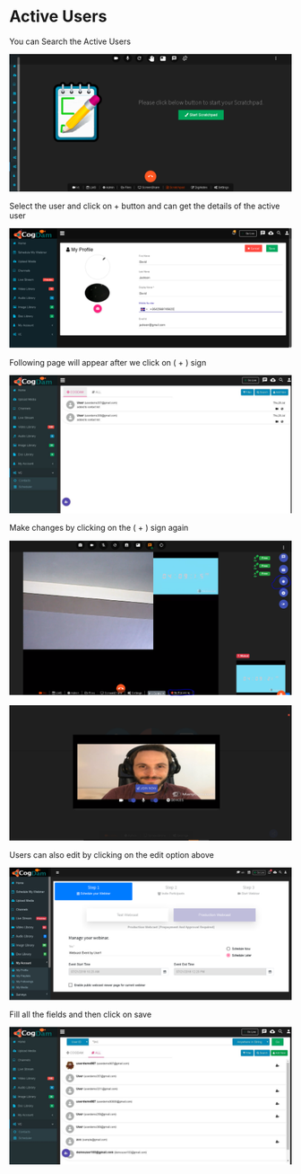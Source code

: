 # Active Users

You can Search the Active Users 

![](../.gitbook/assets/image%20%2851%29.png)

Select the user and click on + button and can get the details of the active user

![](../.gitbook/assets/image%20%2852%29.png)

Following page will appear after we click on \( + \) sign

![](../.gitbook/assets/image%20%28258%29.png)

Make changes by clicking on the \( + \) sign again

![](../.gitbook/assets/image%20%28123%29.png)

![](../.gitbook/assets/image%20%2866%29.png)

Users can also edit by clicking on the edit option above

![](../.gitbook/assets/image%20%28254%29.png)

Fill all the fields and then click on save

![](../.gitbook/assets/image%20%28153%29.png)

